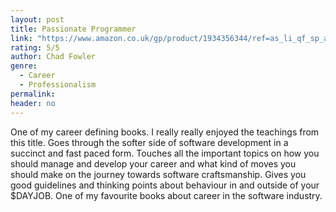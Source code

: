 ```yaml
---
layout: post
title: Passionate Programmer
link: "https://www.amazon.co.uk/gp/product/1934356344/ref=as_li_qf_sp_asin_il_tl?ie=UTF8&camp=1634&creative=6738&creativeASIN=1934356344&linkCode=as2&tag=jussihallilac-21"
rating: 5/5
author: Chad Fowler
genre:
  - Career
  - Professionalism
permalink:
header: no
---
```


One of my career defining books. I really really enjoyed the teachings from this title. Goes through the softer side of software development in a succinct and fast paced form. Touches all the important topics on how you should manage and develop your career and what kind of moves you should make on the journey towards software craftsmanship. Gives you good guidelines and thinking points about behaviour in and outside of your $DAYJOB. One of my favourite books about career in the software industry. 
